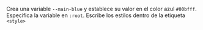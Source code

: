 Crea una variable `--main-blue` y establece su valor en el color azul `#00bfff`. Especifica la variable en `:root`. Escribe los estilos dentro de la etiqueta `<style>`
